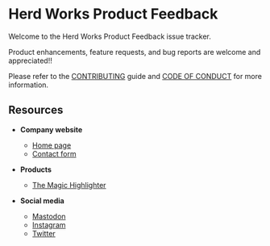 # Herd Works Product Feedback 

Welcome to the Herd Works Product Feedback issue tracker.  

Product enhancements, feature requests, and bug reports are welcome and appreciated!!

Please refer to the [CONTRIBUTING] guide and [CODE OF CONDUCT] for more information.

## Resources

* **Company website**
  * [Home page](https://herd.works)
  * [Contact form](https://herd.works/contact)

* **Products**
  * [The Magic Highlighter](https://themagichighlighter.com)
  
* **Social media**
  * [Mastodon](https://mastodon.social/@herdworks)
  * [Instagram](https://instagram.com/herdworks)
  * [Twitter](https://twitter.com/herdworks)

<!-- links -->
[CONTRIBUTING]: /CONTRIBUTING.md 
[CODE OF CONDUCT]: /CODE_OF_CONDUCT.md